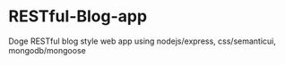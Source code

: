 # RESTful-Blog-app
Doge RESTful blog style web app using nodejs/express, css/semanticui, mongodb/mongoose

